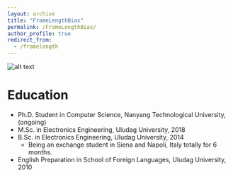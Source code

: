 ```yaml
---
layout: archive
title: "FrameLengthBias"
permalink: /FrameLengthBias/
author_profile: true
redirect_from:
  - /framelength
---
```


![alt text](http://url/to/img.png)

Education
======
* Ph.D. Student in Computer Science, Nanyang Technological University, (ongoing)
* M.Sc. in Electronics Engineering, Uludag University, 2018
* B.Sc. in Electronics Engineering, Uludag University, 2014
  * Being an exchange student in Siena and Napoli, Italy totally for 6 months.
* English Preparation in School of Foreign Languages, Uludag University, 2010
